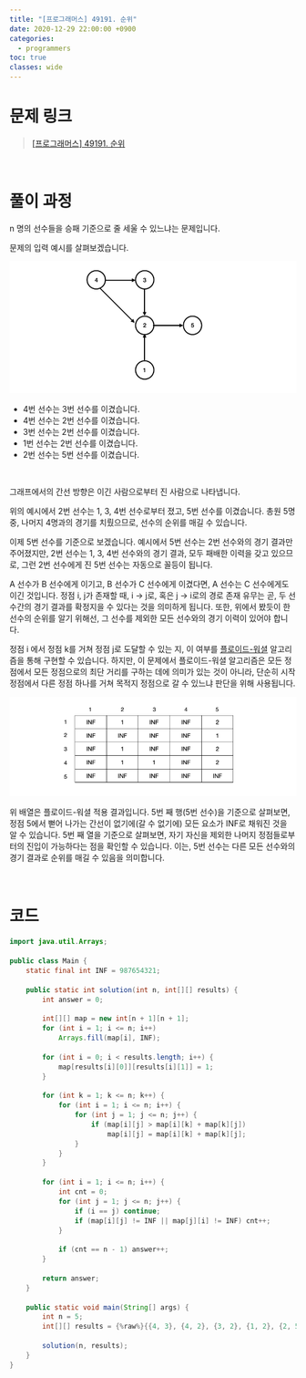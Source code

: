 ```yaml
---
title: "[프로그래머스] 49191. 순위"
date: 2020-12-29 22:00:00 +0900
categories:
  - programmers
toc: true
classes: wide
---
```


# 문제 링크

> [[프로그래머스] 49191. 순위](https://programmers.co.kr/learn/courses/30/lessons/49191)

<br>

# 풀이 과정

n 명의 선수들을 승패 기준으로 줄 세울 수 있느냐는 문제입니다.

문제의 입력 예시를 살펴보겠습니다.

![/assets/images/프로그래머스_L3_순위1.png](/assets/images/프로그래머스_L3_순위1.png)

- 4번 선수는 3번 선수를 이겼습니다.
- 4번 선수는 2번 선수를 이겼습니다.
- 3번 선수는 2번 선수를 이겼습니다.
- 1번 선수는 2번 선수를 이겼습니다.
- 2번 선수는 5번 선수를 이겼습니다.

<br>

그래프에서의 간선 방향은 이긴 사람으로부터 진 사람으로 나타냅니다.

위의 예시에서 2번 선수는 1, 3, 4번 선수로부터 졌고, 5번 선수를 이겼습니다. 총원 5명 중, 나머지 4명과의 경기를 치뤘으므로, 선수의 순위를 매길 수 있습니다.

이제 5번 선수를 기준으로 보겠습니다. 예시에서 5번 선수는 2번 선수와의 경기 결과만 주어졌지만, 2번 선수는 1, 3, 4번 선수와의 경기 결과, 모두 패배한 이력을 갖고 있으므로, 그런 2번 선수에게 진 5번 선수는 자동으로 꼴등이 됩니다.

A 선수가 B 선수에게 이기고, B 선수가 C 선수에게 이겼다면, A 선수는 C 선수에게도 이긴 것입니다. 정점 i, j가 존재할 때, i → j로, 혹은 j → i로의 경로 존재 유무는 곧, 두 선수간의 경기 결과를 확정지을 수 있다는 것을 의미하게 됩니다. 또한, 위에서 봤듯이 한 선수의 순위를 알기 위해선, 그 선수를 제외한 모든 선수와의 경기 이력이 있어야 합니다.

정점 i 에서 정점 k를 거쳐 정점 j로 도달할 수 있는 지, 이 여부를 [플로이드-워셜](https://ddb8036631.github.io/알고리즘/플로이드-워셜) 알고리즘을 통해 구현할 수 있습니다. 하지만, 이 문제에서 플로이드-워셜 알고리즘은 모든 정점에서 모든 정점으로의 최단 거리를 구하는 데에 의미가 있는 것이 아니라, 단순히 시작 정점에서 다른 정점 하나를 거쳐 목적지 정점으로 갈 수 있느냐 판단을 위해 사용됩니다.

![/assets/images/프로그래머스_L3_순위2.png](/assets/images/프로그래머스_L3_순위2.png)

위 배열은 플로이드-워셜 적용 결과입니다. 5번 째 행(5번 선수)을 기준으로 살펴보면, 정점 5에서 뻗어 나가는 간선이 없기에(갈 수 없기에) 모든 요소가 INF로 채워진 것을 알 수 있습니다. 5번 째 열을 기준으로 살펴보면, 자기 자신을 제외한 나머지 정점들로부터의 진입이 가능하다는 점을 확인할 수 있습니다. 이는, 5번 선수는 다른 모든 선수와의 경기 결과로 순위를 매길 수 있음을 의미합니다.

<br>

# 코드

```java
import java.util.Arrays;

public class Main {
    static final int INF = 987654321;

    public static int solution(int n, int[][] results) {
        int answer = 0;

        int[][] map = new int[n + 1][n + 1];
        for (int i = 1; i <= n; i++)
            Arrays.fill(map[i], INF);

        for (int i = 0; i < results.length; i++) {
            map[results[i][0]][results[i][1]] = 1;
        }

        for (int k = 1; k <= n; k++) {
            for (int i = 1; i <= n; i++) {
                for (int j = 1; j <= n; j++) {
                    if (map[i][j] > map[i][k] + map[k][j])
                        map[i][j] = map[i][k] + map[k][j];
                }
            }
        }

        for (int i = 1; i <= n; i++) {
            int cnt = 0;
            for (int j = 1; j <= n; j++) {
                if (i == j) continue;
                if (map[i][j] != INF || map[j][i] != INF) cnt++;
            }

            if (cnt == n - 1) answer++;
        }

        return answer;
    }

    public static void main(String[] args) {
        int n = 5;
        int[][] results = {%raw%}{{4, 3}, {4, 2}, {3, 2}, {1, 2}, {2, 5}}{%endraw%};

        solution(n, results);
    }
}
```